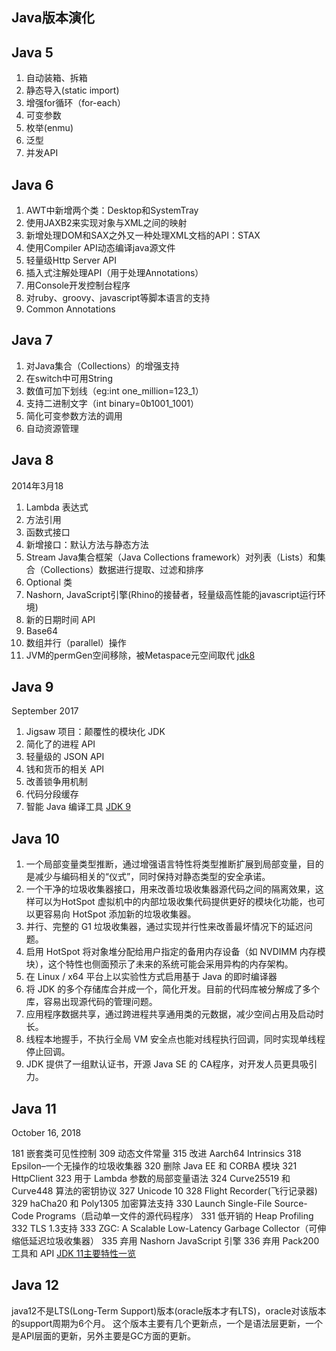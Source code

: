 ## Java版本演化

## Java 5
1. 自动装箱、拆箱 
2. 静态导入(static import) 
3. 增强for循环（for-each） 
4. 可变参数 
5. 枚举(enmu) 
6. 泛型 
7. 并发API

## Java 6
1. AWT中新增两个类：Desktop和SystemTray 
2. 使用JAXB2来实现对象与XML之间的映射 
3. 新增处理DOM和SAX之外又一种处理XML文档的API：STAX 
4. 使用Compiler API动态编译java源文件 
5. 轻量级Http Server API 
6. 插入式注解处理API（用于处理Annotations） 
7. 用Console开发控制台程序 
8. 对ruby、groovy、javascript等脚本语言的支持 
9. Common Annotations

## Java 7
1. 对Java集合（Collections）的增强支持 
2. 在switch中可用String 
3. 数值可加下划线（eg:int one_million=123_1） 
4. 支持二进制文字（int binary=0b1001_1001） 
5. 简化可变参数方法的调用 
6. 自动资源管理 

## Java 8
2014年3月18

1.	Lambda 表达式
2.	方法引用
3.	函数式接口
4.	新增接口：默认方法与静态方法 
5.	Stream Java集合框架（Java Collections framework）对列表（Lists）和集合（Collections）数据进行提取、过滤和排序
6.	Optional 类
7.	Nashorn, JavaScript引擎(Rhino的接替者，轻量级高性能的javascript运行环境) 
8.	新的日期时间 API
9.	Base64
10. 数组并行（parallel）操作 
11. JVM的permGen空间移除，被Metaspace元空间取代
[jdk8](https://www.oracle.com/technetwork/java/javase/8-whats-new-2157071.html)

## Java 9
September 2017

1. Jigsaw 项目：颠覆性的模块化 JDK
2. 简化了的进程 API
3. 轻量级的 JSON API
4. 钱和货币的相关 API
5. 改善锁争用机制
6. 代码分段缓存
7. 智能 Java 编译工具
[JDK 9](https://baijiahao.baidu.com/s?id=1585986204842398970&wfr=spider&for=pc)

## Java 10

1. 一个局部变量类型推断，通过增强语言特性将类型推断扩展到局部变量，目的是减少与编码相关的“仪式”，同时保持对静态类型的安全承诺。
2. 一个干净的垃圾收集器接口，用来改善垃圾收集器源代码之间的隔离效果，这样可以为HotSpot 虚拟机中的内部垃圾收集代码提供更好的模块化功能，也可以更容易向 HotSpot 添加新的垃圾收集器。
3. 并行、完整的 G1 垃圾收集器，通过实现并行性来改善最坏情况下的延迟问题。
4. 启用 HotSpot 将对象堆分配给用户指定的备用内存设备（如 NVDIMM 内存模块），这个特性也侧面预示了未来的系统可能会采用异构的内存架构。
5. 在 Linux / x64 平台上以实验性方式启用基于 Java 的即时编译器
6. 将 JDK 的多个存储库合并成一个，简化开发。目前的代码库被分解成了多个库，容易出现源代码的管理问题。
7. 应用程序数据共享，通过跨进程共享通用类的元数据，减少空间占用及启动时长。
8. 线程本地握手，不执行全局 VM 安全点也能对线程执行回调，同时实现单线程停止回调。
9. JDK 提供了一组默认证书，开源 Java SE 的 CA程序，对开发人员更具吸引力。

## Java 11
October 16, 2018

181 嵌套类可见性控制
309 动态文件常量
315 改进 Aarch64 Intrinsics
318 Epsilon–一个无操作的垃圾收集器
320 删除 Java EE 和 CORBA 模块
321 HttpClient
323 用于 Lambda 参数的局部变量语法
324 Curve25519 和 Curve448 算法的密钥协议
327 Unicode 10
328 Flight Recorder(飞行记录器)
329 haCha20 和 Poly1305 加密算法支持
330 Launch Single-File Source-Code Programs（启动单一文件的源代码程序）
331 低开销的 Heap Profiling
332 TLS 1.3支持
333 ZGC: A Scalable Low-Latency Garbage Collector（可伸缩低延迟垃圾收集器）
335 弃用 Nashorn JavaScript 引擎
336 弃用 Pack200 工具和 API
[JDK 11主要特性一览](https://blog.csdn.net/cun_chen/article/details/82807552 )


## Java 12
java12不是LTS(Long-Term Support)版本(oracle版本才有LTS)，oracle对该版本的support周期为6个月。
这个版本主要有几个更新点，一个是语法层更新，一个是API层面的更新，另外主要是GC方面的更新。
